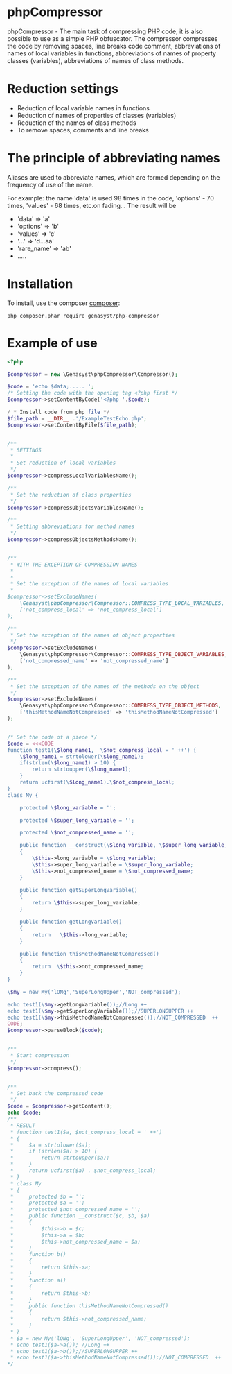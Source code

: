 phpCompressor
==========


phpCompressor - The main task of compressing PHP code, it is also possible to use as a simple PHP obfuscator. 
The compressor compresses the code by removing spaces, line breaks code comment,
abbreviations of names of local variables in functions, abbreviations of names of property classes (variables), 
abbreviations of names of class methods. 

Reduction settings
=====
* Reduction of local variable names in functions
* Reduction of names of properties of classes (variables)
* Reduction of the names of class methods
* To remove spaces, comments and line breaks

The principle of abbreviating names
===== 
Aliases are used to abbreviate names, which are formed depending on the frequency of use of the name.

For example: the name 'data' is used 98 times in the code, 'options' - 70 times, 'values' - 68 times, etc.on fading...
The result will be

* 'data'      => 'a'
* 'options'   => 'b'
* 'values'    => 'c'
* '...'       => 'd...aa'
* 'rare_name' => 'ab'
* .....



Installation
===== 

To install, use the composer  [composer](https://getcomposer.org):

    php composer.phar require genasyst/php-compressor
    
    
Example of use
=====

```php
<?php

$compressor = new \Genasyst\phpCompressor\Compressor();

$code = 'echo $data;..... ';
/* Setting the code with the opening tag <?php first */
$compressor->setContentByCode('<?php '.$code);

/ * Install code from php file */
$file_path = __DIR__ .'/ExampleTestEcho.php';
$compressor->setContentByFile($file_path);


/**
 * SETTINGS
 *
 * Set reduction of local variables
 */
$compressor->compressLocalVariablesName();

/**
 * Set the reduction of class properties
 */
$compressor->compressObjectsVariablesName();

/**
 * Setting abbreviations for method names
 */
$compressor->compressObjectsMethodsName();


/**
 * WITH THE EXCEPTION OF COMPRESSION NAMES
 *
 *
 * Set the exception of the names of local variables
 *
$compressor->setExcludeNames(
    \Genasyst\phpCompressor\Compressor::COMPRESS_TYPE_LOCAL_VARIABLES,
    ['not_compress_local' => 'not_compress_local']
);

/**
 * Set the exception of the names of object properties
 */
$compressor->setExcludeNames(
    \Genasyst\phpCompressor\Compressor::COMPRESS_TYPE_OBJECT_VARIABLES,
    ['not_compressed_name' => 'not_compressed_name']
);

/**
 * Set the exception of the names of the methods on the object
 */
$compressor->setExcludeNames(
    \Genasyst\phpCompressor\Compressor::COMPRESS_TYPE_OBJECT_METHODS,
    ['thisMethodNameNotCompressed' => 'thisMethodNameNotCompressed']
);


/* Set the code of a piece */
$code = <<<CODE
function test1(\$long_name1,  \$not_compress_local = ' ++') {
    \$long_name1 = strtolower(\$long_name1);
    if(strlen(\$long_name1) > 10) {
        return strtoupper(\$long_name1);
    }
    return ucfirst(\$long_name1).\$not_compress_local;
}
class My {

    protected \$long_variable = '';

    protected \$super_long_variable = '';

    protected \$not_compressed_name = '';

    public function __construct(\$long_variable, \$super_long_variable, \$not_compressed_name)
    {
        \$this->long_variable = \$long_variable;
        \$this->super_long_variable = \$super_long_variable;
        \$this->not_compressed_name = \$not_compressed_name;
    }

    public function getSuperLongVariable()
    {
        return \$this->super_long_variable;
    }

    public function getLongVariable()
    {
        return   \$this->long_variable;
    }

    public function thisMethodNameNotCompressed()
    {
        return  \$this->not_compressed_name;
    }
}

\$my = new My('lONg','SuperLongUpper','NOT_compressed');

echo test1(\$my->getLongVariable());//Long ++
echo test1(\$my->getSuperLongVariable());//SUPERLONGUPPER ++
echo test1(\$my->thisMethodNameNotCompressed());//NOT_COMPRESSED  ++
CODE;
$compressor->parseBlock($code);


/**
 * Start compression
 */
$compressor->compress();


/**
 * Get back the compressed code
 */
$code = $compressor->getContent();
echo $code;
/**
 * RESULT
 * function test1($a, $not_compress_local = ' ++')
 * {
 *     $a = strtolower($a);
 *     if (strlen($a) > 10) {
 *         return strtoupper($a);
 *     }
 *     return ucfirst($a) . $not_compress_local;
 * }
 * class My
 * {
 *     protected $b = '';
 *     protected $a = '';
 *     protected $not_compressed_name = '';
 *     public function __construct($c, $b, $a)
 *     {
 *         $this->b = $c;
 *         $this->a = $b;
 *         $this->not_compressed_name = $a;
 *     }
 *     function b()
 *     {
 *         return $this->a;
 *     }
 *     function a()
 *     {
 *         return $this->b;
 *     }
 *     public function thisMethodNameNotCompressed()
 *     {
 *         return $this->not_compressed_name;
 *     }
 * }
 * $a = new My('lONg', 'SuperLongUpper', 'NOT_compressed');
 * echo test1($a->a()); //Long ++
 * echo test1($a->b());//SUPERLONGUPPER ++
 * echo test1($a->thisMethodNameNotCompressed());//NOT_COMPRESSED  ++
*/

```



